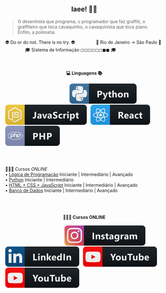 <h2 align="center">Iaee! 🖖🏾</h2> 

>O desenhista que programa, o programador que faz graffiti, o graffiteiro que toca cavaquinho, o cavaquinista que toca piano. </br>Enfim, a polimatia.


👽 Do or do not. There is no try. 👽 &nbsp; &nbsp; &nbsp; &nbsp; &nbsp; &nbsp; &nbsp; &nbsp; 📌 Rio de Janeiro → São Paulo 📌 &nbsp; &nbsp; &nbsp; &nbsp; &nbsp; &nbsp; &nbsp; &nbsp; 🎓 Sistema de Informação ◻◻◻◻◻◻◼◼ 🎓

<br/>

<h4 align="center"> 💻 Linguagens 📚 </h4>

&nbsp; &nbsp;  &nbsp;  &nbsp;  &nbsp;  &nbsp;  &nbsp;  &nbsp;  &nbsp;  &nbsp;  &nbsp;  &nbsp;  &nbsp;  &nbsp;  &nbsp;  &nbsp;  &nbsp;  &nbsp;  &nbsp;  &nbsp;  &nbsp;  &nbsp;  &nbsp;  &nbsp;  &nbsp;  &nbsp; ![python](https://github.com/MikeCodesDotNET/ColoredBadges/raw/master/svg/dev/languages/python.svg) &nbsp; ![js](https://github.com/MikeCodesDotNET/ColoredBadges/raw/master/svg/dev/languages/js.svg) &nbsp; ![react](https://github.com/MikeCodesDotNET/ColoredBadges/raw/master/svg/dev/frameworks/react.svg) &nbsp; ![php](https://github.com/MikeCodesDotNET/ColoredBadges/raw/master/svg/dev/languages/php.svg) 

<br/>
<br/>

👨🏾‍🏫 Cursos *ONLINE*<br/>
      • [Lógica de Programação](https://www.superprof.com.br/logica-programacao-tudo-voce-precisa-saber-para-ser-bom-desenvolvedor.html) Iniciante | Intermediário | Avançado<br/>
      • [Python](https://www.superprof.com.br/aprenda-python-maneira-correta-com-exercicios-fixacao-bonus-sobre-games.html) Iniciante | Intermediário<br/> 
      • [HTML + CSS + JavaScript](https://www.superprof.com.br/html-css-javascript-isso-mesmo-tudo-curso-para-inciantes-intermediarios.html) Iniciante | Intermediário | Avançado<br/>
      • [Banco de Dados](https://www.superprof.com.br/aulas-banco-dados-com-linguagem-sql-zero-para-iniciantes.html) Iniciante | Intermediário | Avançado

<br/>
<br/>

<h4 align="center"> 👨🏾‍🏫 Cursos ONLINE </h4>

&nbsp; &nbsp;  &nbsp;  &nbsp;  &nbsp;  &nbsp;  &nbsp;  &nbsp;  &nbsp;  &nbsp;  &nbsp;  &nbsp;  &nbsp;  &nbsp;  &nbsp;  &nbsp;  &nbsp;  &nbsp;  &nbsp;  &nbsp;  &nbsp;  &nbsp;  &nbsp;  &nbsp; [![instagram](https://github.com/MikeCodesDotNET/ColoredBadges/raw/master/svg/social/instagram.svg)](https://instagram.com/ebony.programador/) &nbsp; [![linkedin](https://github.com/MikeCodesDotNET/ColoredBadges/raw/master/svg/social/linkedin.svg)](https://www.linkedin.com/in/leonardo-alves-7b5aa5152/) &nbsp; [![youtube](https://github.com/MikeCodesDotNET/ColoredBadges/raw/master/svg/streaming/youtube.svg)](https://www.youtube.com/channel/UC8fRZfYGd21_D8DwuEcFuHw) &nbsp; [ ![youtube](https://github.com/MikeCodesDotNET/ColoredBadges/raw/master/svg/streaming/youtube.svg)](https://www.youtube.com/channel/UCgMsaDIka3GpY3GSKSnUNZg)


